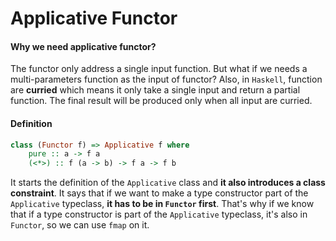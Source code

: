 # Applicative Functor


#### Why we need applicative functor?

The functor only address a single input function. But what if we needs a multi-parameters function as the input of functor? Also, in `Haskell`, function are **curried** which means it only take a single input and return a partial function. The final result will be produced only when all input are curried.



#### Definition

```haskell
class (Functor f) => Applicative f where  
    pure :: a -> f a  
    (<*>) :: f (a -> b) -> f a -> f b  
```

It starts the definition of the `Applicative` class and **it also introduces a class constraint**. It says that if we want to make a type constructor part of the `Applicative` typeclass, **it has to be in `Functor` first**. That's why if we know that if a type constructor is part of the `Applicative` typeclass, it's also in `Functor`, so we can use `fmap` on it.

